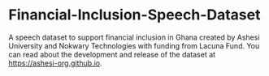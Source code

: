 # Financial-Inclusion-Speech-Dataset
A speech dataset to support financial inclusion in Ghana created by Ashesi University and Nokwary Technologies with funding from Lacuna Fund. You can read about the development and release of the dataset at https://ashesi-org.github.io.
